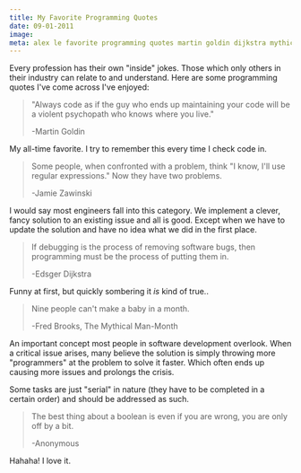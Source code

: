 ```yaml
---
title: My Favorite Programming Quotes
date: 09-01-2011
image:
meta: alex le favorite programming quotes martin goldin dijkstra mythical man month
---
```


Every profession has their own "inside" jokes. Those which only others in their industry can relate to and understand. Here are some programming quotes I've come across I've enjoyed:

> "Always code as if the guy who ends up maintaining your code will be a violent psychopath who knows where you live."
>
> -Martin Goldin

My all-time favorite. I try to remember this every time I check code in.

> Some people, when confronted with a problem, think "I know, I'll use regular expressions." Now they have two problems.
>
> -Jamie Zawinski

I would say most engineers fall into this category. We implement a clever, fancy solution to an existing issue and all is good. Except when we have to update the solution and have no idea what we did in the first place.

> If debugging is the process of removing software bugs, then programming must be the process of putting them in.
>
> -Edsger Dijkstra

Funny at first, but quickly sombering it *is* kind of true..

> Nine people can't make a baby in a month.
>
> -Fred Brooks, The Mythical Man-Month

An important concept most people in software development overlook. When a critical issue arises, many believe the solution is simply throwing more "programmers" at the problem to solve it faster. Which often ends up causing more issues and prolongs the crisis.

Some tasks are just "serial" in nature (they have to be completed in a certain order) and should be addressed as such.

> The best thing about a boolean is even if you are wrong, you are only off by a bit.
>
> -Anonymous

Hahaha! I love it.
